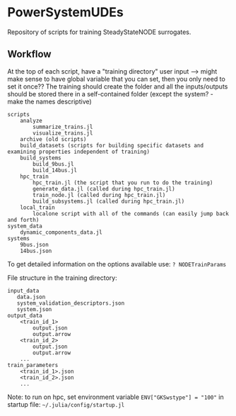 # PowerSystemUDEs

Repository of scripts for training SteadyStateNODE surrogates.

## Workflow

At the top of each script, have a "training directory" user input --> might make sense to have global variable that you can set, then you only need to set it once?? 
The training should create the folder and all the inputs/outputs should be stored there in a self-contained folder (except the system? - make the names descriptive)

```
scripts
    analyze 
        summarize_trains.jl
        visualize_trains.jl 
    archive (old scripts)
    build_datasets (scripts for building specific datasets and examining properties independent of training)
    build_systems
        build_9bus.jl
        build_14bus.jl
    hpc_train
        hpc_train.jl (the script that you run to do the training)
        generate_data.jl (called during hpc_train.jl)
        train_node.jl (called during hpc_train.jl)
        build_subsystems.jl (called during hpc_train.jl)
    local_train
        localone script with all of the commands (can easily jump back and forth)
system_data
    dynamic_components_data.jl
systems
    9bus.json
    14bus.json 
```


To get detailed information on the options available use: `? NODETrainParams`

File structure in the training directory:
```
input_data
   data.json
   system_validation_descriptors.json
   system.json   
output_data
    <train_id_1>
        output.json
        output.arrow
    <train_id_2>
        output.json
        output.arrow
    ...
train_parameters
    <train_id_1>.json
    <train_id_2>.json
    ...
```

Note: to run on hpc, set environment variable  `ENV["GKSwstype"] = "100"` in startup file: `~/.julia/config/startup.jl`